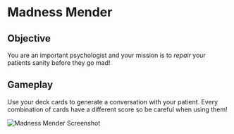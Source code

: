 # Madness Mender

## Objective

You are an important psychologist and your mission is to *repair* your patients sanity before they go mad!

## Gameplay

Use your deck cards to generate a conversation with your patient. Every combination of cards have a different score so be careful when using them!

![Madness Mender Screenshot](https://webglstudio.org/users/arodriguez/screenshots/madness-mender.png)
